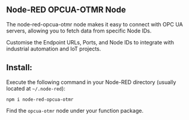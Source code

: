 Node-RED OPCUA-OTMR Node
-------------------

The node-red-opcua-otmr node makes it easy to connect with OPC UA servers, allowing you to fetch data from specific Node IDs. 

Customise the Endpoint URLs, Ports, and Node IDs to  integrate with industrial automation and IoT projects.



Install:
----------------


Execute the following command in your Node-RED directory (usually located at `~/.node-red`):

`npm i node-red-opcua-otmr`

Find the `opcua-otmr` node under your function package.

